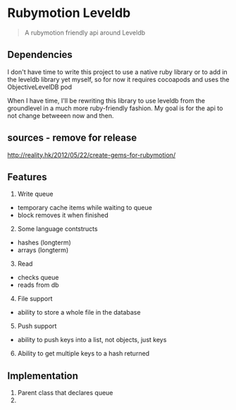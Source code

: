 # Rubymotion Leveldb
> A rubymotion friendly api around Leveldb

## Dependencies

I don't have time to write this project to use a native ruby library or to add in the leveldb library yet myself, so for now it requires cocoapods and uses the ObjectiveLevelDB pod

When I have time, I'll be rewriting this library to use leveldb from the groundlevel in a much more ruby-friendly fashion. My goal is for the api to not change betweeen now and then.


## sources - remove for release

http://reality.hk/2012/05/22/create-gems-for-rubymotion/



## Features

1. Write queue
  * temporary cache items while waiting to queue
  * block removes it when finished
2. Some language contstructs
  * hashes (longterm)
  * arrays (longterm)
3. Read 
  * checks queue
  * reads from db
4. File support
  * ability to store a whole file in the database
5. Push support
  * ability to push keys into a list, not objects, just keys
6. Ability to get multiple keys to a hash returned

## Implementation

1. Parent class that declares queue
2. 
